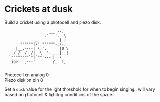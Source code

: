 Crickets at dusk
================
Build a cricket using a photocell and piezo disk.

```
                    ___ --.
                  .`   '.  \
             ,_          | |
      .""""""|\'.""""""-./-;
     |__.----| \ '.      |0 \
  __/ /  /  /|  \  '.____|__|
  `""""""""`"|`""'---'|  \
   jgs   .---'        /_  |_
         `            `    `
```

Photocell on analog 0<br>
Piezo disk on pin 8

Set a `dusk` value for the light threshold for when to begin singing.. will vary based on photocell & lighitng conditions of the space.

